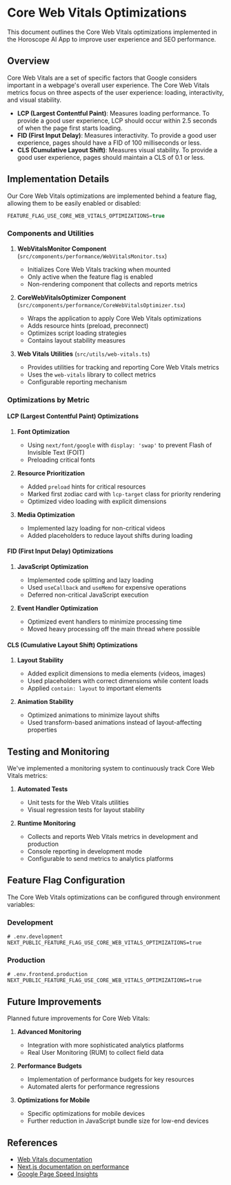 # Core Web Vitals Optimizations

This document outlines the Core Web Vitals optimizations implemented in the Horoscope AI App to improve user experience and SEO performance.

## Overview

Core Web Vitals are a set of specific factors that Google considers important in a webpage's overall user experience. The Core Web Vitals metrics focus on three aspects of the user experience: loading, interactivity, and visual stability.

- **LCP (Largest Contentful Paint)**: Measures loading performance. To provide a good user experience, LCP should occur within 2.5 seconds of when the page first starts loading.
- **FID (First Input Delay)**: Measures interactivity. To provide a good user experience, pages should have a FID of 100 milliseconds or less.
- **CLS (Cumulative Layout Shift)**: Measures visual stability. To provide a good user experience, pages should maintain a CLS of 0.1 or less.

## Implementation Details

Our Core Web Vitals optimizations are implemented behind a feature flag, allowing them to be easily enabled or disabled:

```js
FEATURE_FLAG_USE_CORE_WEB_VITALS_OPTIMIZATIONS=true
```

### Components and Utilities

1. **WebVitalsMonitor Component** (`src/components/performance/WebVitalsMonitor.tsx`)
   - Initializes Core Web Vitals tracking when mounted
   - Only active when the feature flag is enabled
   - Non-rendering component that collects and reports metrics

2. **CoreWebVitalsOptimizer Component** (`src/components/performance/CoreWebVitalsOptimizer.tsx`)
   - Wraps the application to apply Core Web Vitals optimizations
   - Adds resource hints (preload, preconnect)
   - Optimizes script loading strategies
   - Contains layout stability measures

3. **Web Vitals Utilities** (`src/utils/web-vitals.ts`)
   - Provides utilities for tracking and reporting Core Web Vitals metrics
   - Uses the `web-vitals` library to collect metrics
   - Configurable reporting mechanism

### Optimizations by Metric

#### LCP (Largest Contentful Paint) Optimizations

1. **Font Optimization**
   - Using `next/font/google` with `display: 'swap'` to prevent Flash of Invisible Text (FOIT)
   - Preloading critical fonts

2. **Resource Prioritization**
   - Added `preload` hints for critical resources
   - Marked first zodiac card with `lcp-target` class for priority rendering
   - Optimized video loading with explicit dimensions

3. **Media Optimization**
   - Implemented lazy loading for non-critical videos
   - Added placeholders to reduce layout shifts during loading

#### FID (First Input Delay) Optimizations

1. **JavaScript Optimization**
   - Implemented code splitting and lazy loading
   - Used `useCallback` and `useMemo` for expensive operations
   - Deferred non-critical JavaScript execution

2. **Event Handler Optimization**
   - Optimized event handlers to minimize processing time
   - Moved heavy processing off the main thread where possible

#### CLS (Cumulative Layout Shift) Optimizations

1. **Layout Stability**
   - Added explicit dimensions to media elements (videos, images)
   - Used placeholders with correct dimensions while content loads
   - Applied `contain: layout` to important elements

2. **Animation Stability**
   - Optimized animations to minimize layout shifts
   - Used transform-based animations instead of layout-affecting properties

## Testing and Monitoring

We've implemented a monitoring system to continuously track Core Web Vitals metrics:

1. **Automated Tests**
   - Unit tests for the Web Vitals utilities
   - Visual regression tests for layout stability

2. **Runtime Monitoring**
   - Collects and reports Web Vitals metrics in development and production
   - Console reporting in development mode
   - Configurable to send metrics to analytics platforms

## Feature Flag Configuration

The Core Web Vitals optimizations can be configured through environment variables:

### Development

```
# .env.development
NEXT_PUBLIC_FEATURE_FLAG_USE_CORE_WEB_VITALS_OPTIMIZATIONS=true
```

### Production

```
# .env.frontend.production
NEXT_PUBLIC_FEATURE_FLAG_USE_CORE_WEB_VITALS_OPTIMIZATIONS=true
```

## Future Improvements

Planned future improvements for Core Web Vitals:

1. **Advanced Monitoring**
   - Integration with more sophisticated analytics platforms
   - Real User Monitoring (RUM) to collect field data

2. **Performance Budgets**
   - Implementation of performance budgets for key resources
   - Automated alerts for performance regressions

3. **Optimizations for Mobile**
   - Specific optimizations for mobile devices
   - Further reduction in JavaScript bundle size for low-end devices

## References

- [Web Vitals documentation](https://web.dev/vitals/)
- [Next.js documentation on performance](https://nextjs.org/docs/app/building-your-application/optimizing)
- [Google Page Speed Insights](https://pagespeed.web.dev/) 